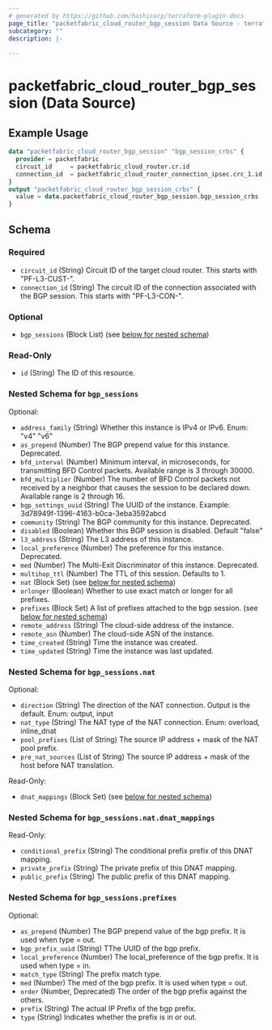 ```yaml
---
# generated by https://github.com/hashicorp/terraform-plugin-docs
page_title: "packetfabric_cloud_router_bgp_session Data Source - terraform-provider-packetfabric"
subcategory: ""
description: |-
  
---
```


# packetfabric_cloud_router_bgp_session (Data Source)



## Example Usage

```terraform
data "packetfabric_cloud_router_bgp_session" "bgp_session_crbs" {
  provider = packetfabric
  circuit_id     = packetfabric_cloud_router.cr.id
  connection_id  = packetfabric_cloud_router_connection_ipsec.crc_1.id
}
output "packetfabric_cloud_router_bgp_session_crbs" {
  value = data.packetfabric_cloud_router_bgp_session.bgp_session_crbs
}
```


<!-- schema generated by tfplugindocs -->
## Schema

### Required

- `circuit_id` (String) Circuit ID of the target cloud router. This starts with "PF-L3-CUST-".
- `connection_id` (String) The circuit ID of the connection associated with the BGP session. This starts with "PF-L3-CON-".

### Optional

- `bgp_sessions` (Block List) (see [below for nested schema](#nestedblock--bgp_sessions))

### Read-Only

- `id` (String) The ID of this resource.

<a id="nestedblock--bgp_sessions"></a>
### Nested Schema for `bgp_sessions`

Optional:

- `address_family` (String) Whether this instance is IPv4 or IPv6.
		Enum: "v4" "v6"
- `as_prepend` (Number) The BGP prepend value for this instance. Deprecated.
- `bfd_interval` (Number) Minimum interval, in microseconds, for transmitting BFD Control packets.
		Available range is 3 through 30000.
- `bfd_multiplier` (Number) The number of BFD Control packets not received by a neighbor that causes the session to be declared down.
		Available range is 2 through 16.
- `bgp_settings_uuid` (String) The UUID of the instance.
		Example: 3d78949f-1396-4163-b0ca-3eba3592abcd
- `community` (String) The BGP community for this instance. Deprecated.
- `disabled` (Boolean) Whether this BGP session is disabled.
		Default "false"
- `l3_address` (String) The L3 address of this instance.
- `local_preference` (Number) The preference for this instance. Deprecated.
- `med` (Number) The Multi-Exit Discriminator of this instance. Deprecated.
- `multihop_ttl` (Number) The TTL of this session.
		Defaults to 1.
- `nat` (Block Set) (see [below for nested schema](#nestedblock--bgp_sessions--nat))
- `orlonger` (Boolean) Whether to use exact match or longer for all prefixes.
- `prefixes` (Block Set) A list of prefixes attached to the bgp session. (see [below for nested schema](#nestedblock--bgp_sessions--prefixes))
- `remote_address` (String) The cloud-side address of the instance.
- `remote_asn` (Number) The cloud-side ASN of the instance.
- `time_created` (String) Time the instance was created.
- `time_updated` (String) Time the instance was last updated.

<a id="nestedblock--bgp_sessions--nat"></a>
### Nested Schema for `bgp_sessions.nat`

Optional:

- `direction` (String) The direction of the NAT connection. Output is the default.
		Enum: output, input
- `nat_type` (String) The NAT type of the NAT connection. 
		Enum: overload, inline_dnat
- `pool_prefixes` (List of String) The source IP address + mask of the NAT pool prefix.
- `pre_nat_sources` (List of String) The source IP address + mask of the host before NAT translation.

Read-Only:

- `dnat_mappings` (Block Set) (see [below for nested schema](#nestedblock--bgp_sessions--nat--dnat_mappings))

<a id="nestedblock--bgp_sessions--nat--dnat_mappings"></a>
### Nested Schema for `bgp_sessions.nat.dnat_mappings`

Read-Only:

- `conditional_prefix` (String) The conditional prefix prefix of this DNAT mapping.
- `private_prefix` (String) The private prefix of this DNAT mapping.
- `public_prefix` (String) The public prefix of this DNAT mapping.



<a id="nestedblock--bgp_sessions--prefixes"></a>
### Nested Schema for `bgp_sessions.prefixes`

Optional:

- `as_prepend` (Number) The BGP prepend value of the bgp prefix. It is used when type = out.
- `bgp_prefix_uuid` (String) TThe UUID of the bgp prefix.
- `local_preference` (Number) The local_preference of the bgp prefix. It is used when type = in.
- `match_type` (String) The prefix match type.
- `med` (Number) The med of the bgp prefix. It is used when type = out.
- `order` (Number, Deprecated) The order of the bgp prefix against the others.
- `prefix` (String) The actual IP Prefix of the bgp prefix.
- `type` (String) Indicates whether the prefix is in or out.



